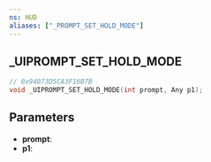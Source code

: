 ```yaml
---
ns: HUD
aliases: ["_PROMPT_SET_HOLD_MODE"]
---
```

## _UIPROMPT_SET_HOLD_MODE

```c
// 0x94073D5CA3F16B7B
void _UIPROMPT_SET_HOLD_MODE(int prompt, Any p1);
```

## Parameters
* **prompt**:
* **p1**:
